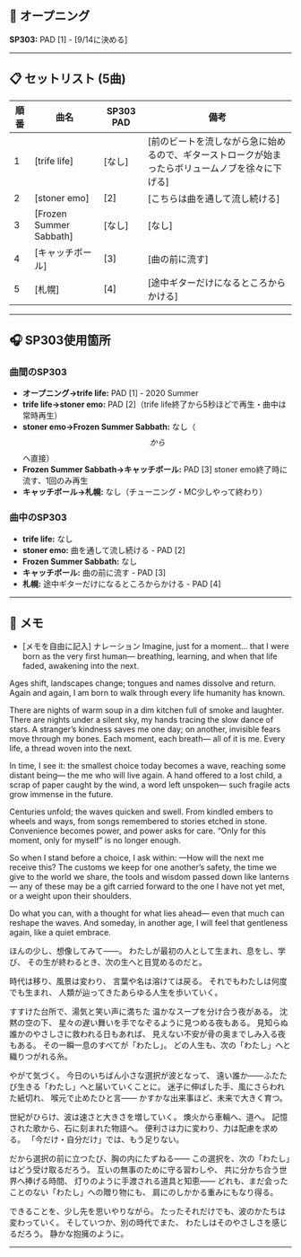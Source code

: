 

## 🎵 オープニング

**SP303:** PAD [1] - [9/14に決める]

---

## 📋 セットリスト (5曲)

| 順番 | 曲名 | SP303 PAD | 備考 |
|------|------|-----------|------|
| 1 | [trife life] | [なし] | [前のビートを流しながら急に始めるので、ギターストロークが始まったらボリュームノブを徐々に下げる] |
| 2 | [stoner emo] | [2] | [こちらは曲を通して流し続ける] |
| 3 | [Frozen Summer Sabbath] | [なし] | [なし] |
| 4 | [キャッチボール] | [3] | [曲の前に流す] |
| 5 | [札幌] | [4] | [途中ギターだけになるところからかける] |

---

## 🎧 SP303使用箇所

### 曲間のSP303
- **オープニング→trife life:** PAD [1] - 2020 Summer
- **trife life→stoner emo:** PAD [2]（trife life終了から5秒ほどで再生・曲中は常時再生）
- **stoner emo→Frozen Summer Sabbath:** なし（$$から$$へ直接）
- **Frozen Summer Sabbath→キャッチボール:** PAD [3] stoner emo終了時に流す、1回のみ再生
- **キャッチボール→札幌:** なし（チューニング・MC少しやって終わり）

### 曲中のSP303
- **trife life:** なし
- **stoner emo:** 曲を通して流し続ける - PAD [2]
- **Frozen Summer Sabbath:** なし
- **キャッチボール:** 曲の前に流す - PAD [3]
- **札幌:** 途中ギターだけになるところからかける - PAD [4]

---

## 📝 メモ

- [メモを自由に記入]
ナレーション
Imagine, just for a moment…
that I were born as the very first human—
breathing, learning,
and when that life faded,
awakening into the next.

Ages shift, landscapes change;
tongues and names dissolve and return.
Again and again, I am born
to walk through every life humanity has known.

There are nights of warm soup
in a dim kitchen full of smoke and laughter.
There are nights under a silent sky,
my hands tracing the slow dance of stars.
A stranger’s kindness saves me one day;
on another, invisible fears move through my bones.
Each moment, each breath—
all of it is me.
Every life, a thread woven into the next.

In time, I see it:
the smallest choice today becomes a wave,
reaching some distant being—
the me who will live again.
A hand offered to a lost child,
a scrap of paper caught by the wind,
a word left unspoken—
such fragile acts grow immense in the future.

Centuries unfold; the waves quicken and swell.
From kindled embers to wheels and ways,
from songs remembered to stories etched in stone.
Convenience becomes power,
and power asks for care.
“Only for this moment, only for myself”
is no longer enough.

So when I stand before a choice, I ask within:
—How will the next me receive this?
The customs we keep for one another’s safety,
the time we give to the world we share,
the tools and wisdom passed down like lanterns—
any of these may be a gift carried forward
to the one I have not yet met,
or a weight upon their shoulders.

Do what you can, with a thought for what lies ahead—
even that much can reshape the waves.
And someday, in another age,
I will feel that gentleness again,
like a quiet embrace.

ほんの少し、想像してみて——。
わたしが最初の人として生まれ、息をし、学び、
その生が終わるとき、次の生へと目覚めるのだと。

時代は移り、風景は変わり、
言葉や名は溶けては戻る。
それでもわたしは何度でも生まれ、
人類が辿ってきたあらゆる人生を歩いていく。

すすけた台所で、湯気と笑い声に満ちた
温かなスープを分け合う夜がある。
沈黙の空の下、
星々の遅い舞いを手でなぞるように見つめる夜もある。
見知らぬ誰かのやさしさに救われる日もあれば、
見えない不安が骨の奥までしみ入る夜もある。
その一瞬一息のすべてが「わたし」。
どの人生も、次の「わたし」へと織りつがれる糸。

やがて気づく。
今日のいちばん小さな選択が波となって、
遠い誰か——ふたたび生きる「わたし」へと届いていくことに。
迷子に伸ばした手、風にさらわれた紙切れ、
喉元で止めたひと言——
かすかな出来事ほど、未来で大きく育つ。

世紀がひらけ、波は速さと大きさを増していく。
燠火から車輪へ、道へ。
記憶された歌から、石に刻まれた物語へ。
便利さは力に変わり、力は配慮を求める。
「今だけ・自分だけ」では、もう足りない。

だから選択の前に立つたび、胸の内にたずねる——
この選択を、次の「わたし」はどう受け取るだろう。
互いの無事のために守る習わしや、
共に分かち合う世界へ捧げる時間、
灯りのように手渡される道具と知恵——
どれも、まだ会ったことのない「わたし」への贈り物にも、
肩にのしかかる重みにもなり得る。

できることを、少し先を思いやりながら。
たったそれだけでも、波のかたちは変わっていく。
そしていつか、別の時代でまた、
わたしはそのやさしさを感じるだろう。
静かな抱擁のように。

---


